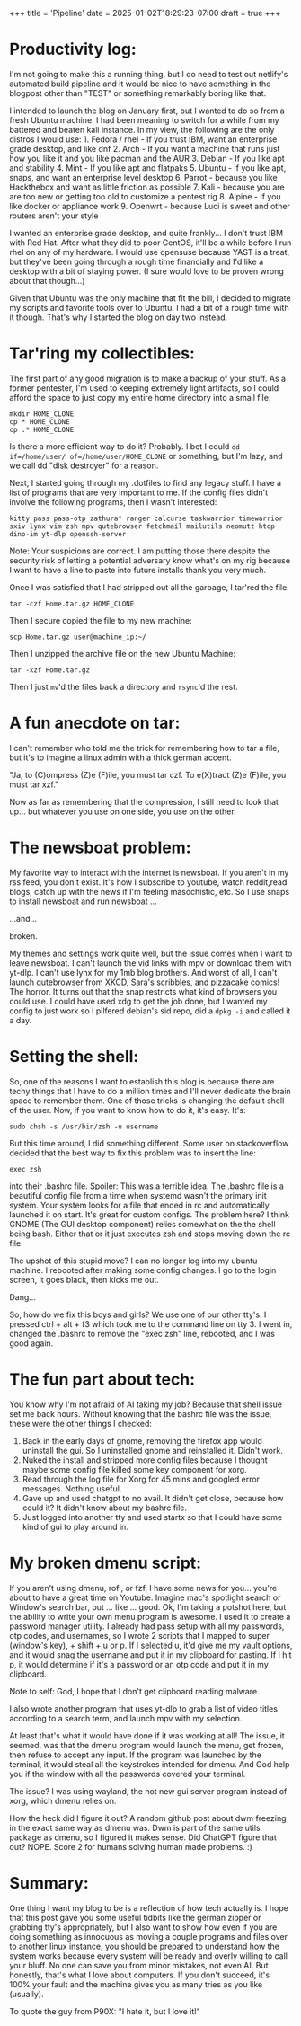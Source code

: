+++
title = 'Pipeline'
date = 2025-01-02T18:29:23-07:00
draft = true
+++

# Productivity log:

I'm not going to make this a running thing, but I do need to test out netlify's automated build pipeline and it would be nice to have something in the blogpost other than "TEST" or something remarkably boring like that.

I intended to launch the blog on January first, but I wanted to do so from a fresh Ubuntu machine. I had been meaning to switch for a while from my battered and beaten kali instance. In my view, the following are the only distros I would use:
    1. Fedora / rhel - If you trust IBM, want an enterprise grade desktop,  and like dnf
    2. Arch - If you want a machine that runs just how you like it and you like pacman and the AUR
    3. Debian - If you like apt and stability
    4. Mint - If you like apt and flatpaks
    5. Ubuntu - If you like apt, snaps, and want an enterprise level desktop
    6. Parrot - because you like Hackthebox and want as little friction as possible
    7. Kali - because you are are too new or getting too old to customize a pentest rig
    8. Alpine - If you like docker or appliance work
    9. Openwrt - because Luci is sweet and other routers aren't your style

I wanted an enterprise grade desktop, and quite frankly... I don't trust IBM with Red Hat. After what they did to poor CentOS, it'll be a while before I run rhel on any of my hardware. I would use opensuse because YAST is a treat, but they've been going through a rough time financially and I'd like a desktop with a bit of staying power. (I sure would love to be proven wrong about that though...) 

Given that Ubuntu was the only machine that fit the bill, I decided to migrate my scripts and favorite tools over to Ubuntu. I had a bit of a rough time with it though. That's why I started the blog on day two instead.

# Tar'ring my collectibles:

The first part of any good migration is to make a backup of your stuff. As a former pentester, I'm used to keeping extremely light artifacts, so I could afford the space to just copy my entire home directory into a small file.

```
mkdir HOME_CLONE
cp * HOME_CLONE
cp .* HOME_CLONE
```
Is there a more efficient way to do it? Probably. I bet I could `dd if=/home/user/ of=/home/user/HOME_CLONE` or something, but I'm lazy, and we call dd "disk destroyer" for a reason.

Next, I started going through my .dotfiles to find any legacy stuff. I have a list of programs that are very important to me. If the config files didn't involve the following programs, then I wasn't interested: 

```
kitty pass pass-otp zathura* ranger calcurse taskwarrior timewarrior sxiv lynx vim zsh mpv qutebrowser fetchmail mailutils neomutt htop dino-im yt-dlp openssh-server
```
Note: Your suspicions are correct. I am putting those there despite the security risk of letting a potential adversary know what's on my rig because I want to have a line to paste into future installs thank you very much.

Once I was satisfied that I had stripped out all the garbage, I tar'red the file:
```
tar -czf Home.tar.gz HOME_CLONE
```

Then I secure copied the file to my new machine:
```
scp Home.tar.gz user@machine_ip:~/
```

Then I unzipped the archive file on the new Ubuntu Machine:
```
tar -xzf Home.tar.gz
```

Then I just `mv`'d the files back a directory and `rsync`'d the rest.

# A fun anecdote on tar:
I can't remember who told me the trick for remembering how to tar a file, but it's to imagine a linux admin with a thick german accent.

"Ja, to (C)ompress (Z)e (F)ile, you must tar czf. To e(X)tract (Z)e (F)ile, you must tar xzf." 

Now as far as remembering that the compression, I still need to look that up... but whatever you use on one side, you use on the other.

# The newsboat problem:
My favorite way to interact with the internet is newsboat. If you aren't in my rss feed, you don't exist. It's how I subscribe to youtube, watch reddit,read blogs, catch up with the news if I'm feeling masochistic, etc. So I use snaps to install newsboat and run newsboat ...

...and...

broken.

My themes and settings work quite well, but the issue comes when I want to leave newsboat. I can't launch the vid links with mpv or download them with yt-dlp. I can't use lynx for my 1mb blog brothers. And worst of all, I can't launch qutebrowser from XKCD, Sara's scribbles, and pizzacake comics! The horror. It turns out that the snap restricts what kind of browsers you could use. I could have used xdg to get the job done, but I wanted my config to just work so I pilfered debian's sid repo, did a `dpkg -i` and called it a day.

# Setting the shell:
So, one of the reasons I want to establish this blog is because there are techy things that I have to do a million times and I'll never dedicate the brain space to remember them. One of those tricks is changing the default shell of the user. Now, if you want to know how to do it, it's easy. It's:
```
sudo chsh -s /usr/bin/zsh -u username
```
But this time around, I did something different. Some user on stackoverflow decided that the best way to fix this problem was to insert the line:
```
exec zsh
```
into their .bashrc file. Spoiler: This was a terrible idea. The .bashrc file is a beautiful config file from a time when systemd wasn't the primary init system. Your system looks for a file that ended in rc and automatically launched it on start. It's great for custom configs. The problem here? I think GNOME (The GUI desktop component) relies somewhat on the the shell being bash. Either that or it just executes zsh and stops moving down the rc file.

The upshot of this stupid move? I can no longer log into my ubuntu machine. I rebooted after making some config changes. I go to the login screen, it goes black, then kicks me out.

Dang...

So, how do we fix this boys and girls? We use one of our other tty's. I pressed ctrl + alt + f3 which took me to the command line on tty 3. I went in, changed the .bashrc to remove the "exec zsh" line, rebooted, and I was good again.

# The fun part about tech:
You know why I'm not afraid of AI taking my job? Because that shell issue set me back hours. Without knowing that the bashrc file was the issue, these were the other things I checked:

1. Back in the early days of gnome, removing the firefox app would uninstall the gui. So I uninstalled gnome and reinstalled it. Didn't work.
2. Nuked the install and stripped more config files because I thought maybe some config file killed some key component for xorg.
3. Read through the log file for Xorg for 45 mins and googled error messages. Nothing useful.
4. Gave up and used chatgpt to no avail. It didn't get close, because how could it? It didn't know about my bashrc file.
5. Just logged into another tty and used startx so that I could have some kind of gui to play around in.

# My broken dmenu script:
If you aren't using dmenu, rofi, or fzf, I have some news for you... you're about to have a great time on Youtube. Imagine mac's spotlight search or Window's search bar, but ... like ... good. Ok, I'm taking a potshot here, but the ability to write your own menu program is awesome. I used it to create a password manager utility. I already had pass setup with all my passwords, otp codes, and usernames, so I wrote 2 scripts that I mapped to super (window's key), + shift + u or p. If I selected u, it'd give me my vault options, and it would snag the username and put it in my clipboard for pasting. If I hit p, it would determine if it's a password or an otp code and put it in my clipboard. 

Note to self: God, I hope that I don't get clipboard reading malware.

I also wrote another program that uses yt-dlp to grab a list of video titles according to a search term, and launch mpv with my selection.

At least that's what it would have done if it was working at all! The issue, it seemed, was that the dmenu program would launch the menu, get frozen, then refuse to accept any input. If the program was launched by the terminal, it would steal all the keystrokes intended for dmenu. And God help you if the window with all the passwords covered your terminal. 

The issue? I was using wayland, the hot new gui server program instead of xorg, which dmenu relies on.

How the heck did I figure it out? A random github post about dwm freezing in the exact same way as dmenu was. Dwm is part of the same utils package as dmenu, so I figured it makes sense. Did ChatGPT figure that out? NOPE. Score 2 for humans solving human made problems. :) 

# Summary:
One thing I want my blog to be is a reflection of how tech actually is. I hope that this post gave you some useful tidbits like the german zipper or grabbing tty's appropriately, but I also want to show how even if you are doing something as innocuous as moving a couple programs and files over to another linux instance, you should be prepared to understand how the system works because every system will be ready and overly willing to call your bluff. No one can save you from minor mistakes, not even AI. But honestly, that's what I love about computers. If you don't succeed, it's 100% your fault and the machine gives you as many tries as you like (usually).

To quote the guy from P90X: "I hate it, but I love it!"

